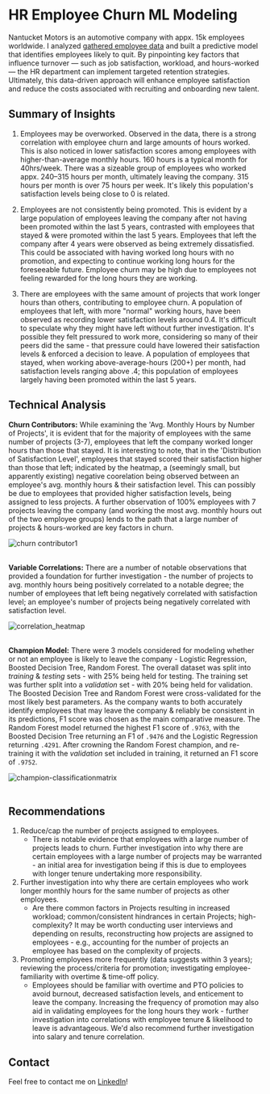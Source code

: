 # HR Employee Churn ML Modeling
Nantucket Motors is an automotive company with appx. 15k employees worldwide. I analyzed [gathered employee data](https://www.kaggle.com/datasets/mfaisalqureshi/hr-analytics-and-job-prediction?select=HR_comma_sep.csv) and built a predictive model that identifies employees likely to quit. By pinpointing key factors that influence turnover — such as job satisfaction, workload, and hours-worked — the HR department can implement targeted retention strategies. Ultimately, this data-driven approach will enhance employee satisfaction and reduce the costs associated with recruiting and onboarding new talent.

## Summary of Insights
1. Employees may be overworked. Observed in the data, there is a strong correlation with employee churn and large amounts of hours worked. This is also noticed in lower satisfaction scores among employees with higher-than-average monthly hours. 160 hours is a typical month for 40hrs/week. There was a sizeable group of employees who worked appx. 240–315 hours per month, ultimately leaving the company. 315 hours per month is over 75 hours per week. It's likely this population's satisfaction levels being close to 0 is related.
   
2. Employees are not consistently being promoted. This is evident by a large population of employees leaving the company after not having been promoted within the last 5 years, contrasted with employees that stayed & were promoted within the last 5 years. Employees that left the company after 4 years were observed as being extremely dissatisfied. This could be associated with having worked long hours with no promotion, and expecting to continue working long hours for the foreseeable future. Employee churn may be high due to employees not feeling rewarded for the long hours they are working.
   
3. There are employees with the same amount of projects that work longer hours than others, contributing to employee churn. A population of employees that left, with more "normal" working hours, have been observed as recording lower satisfaction levels around 0.4. It's difficult to speculate why they might have left without further investigation. It's possible they felt pressured to work more, considering so many of their peers did the same - that pressure could have lowered their satisfaction levels & enforced a decision to leave. A population of employees that stayed, when working above-average-hours (200+) per month, had satisfaction levels ranging above .4; this population of employees largely having been promoted within the last 5 years. 

## Technical Analysis
**Churn Contributors:** While examining the 'Avg. Monthly Hours by Number of Projects', it is evident that for the majority of employees with the same number of projects (3-7), employees that left the company worked longer hours than those that stayed. It is interesting to note, that in the 'Distribution of Satisfaction Level', employees that stayed scored their satisfaction higher than those that left; indicated by the heatmap, a (seemingly small, but apparently existing) negative coorelation being observed between an employee's avg. monthly hours & their satisfaction level. This can possibly be due to employees that provided higher satisfaction levels, being assigned to less projects. A further observation of 100% employees with 7 projects leaving the company (and working the most avg. monthly hours out of the two employee groups) lends to the path that a large number of projects & hours-worked are key factors in churn.

![churn contributor1](https://github.com/user-attachments/assets/2b7af5ad-2269-446a-94a1-8d66df43550e)
</br></br>

**Variable Correlations:** There are a number of notable observations that provided a foundation for further investigation - the number of projects to avg. monthly hours being positively correlated to a notable degree; the number of employees that left being negatively correlated with satisfaction level; an employee's number of projects being negatively correlated with satisfaction level.

![correlation_heatmap](https://github.com/user-attachments/assets/5252125b-2273-42aa-b8c3-ae41e8b8ac96)
</br></br>

**Champion Model:**
There were 3 models considered for modeling whether or not an employee is likely to leave the company - Logistic Regression, Boosted Decision Tree, Random Forest. The overall dataset was split into *training* & *testing* sets - with 25% being held for testing. The training set was further split into a *validation* set - with 20% being held for validation. The Boosted Decision Tree and Random Forest were cross-validated for the most likely best parameters. As the company wants to both accurately identify employees that may leave the company & reliably be consistent in its predictions, F1 score was chosen as the main comparative measure. The Random Forest model returned the highest F1 score of `.9763`, with the Boosted Decision Tree returning an F1 of `.9476` and the Logistic Regression returning `.4291`. After crowning the Random Forest champion, and re-training it with the *validation* set included in training, it returned an F1 score of `.9752`. 

![champion-classificationmatrix](https://github.com/user-attachments/assets/9fcc8bd4-f786-44ca-a653-c16165759f86)
</br></br>

## Recommendations
1. Reduce/cap the number of projects assigned to employees. 
    * There is notable evidence that employees with a large number of projects leads to churn. Further investigation into why there are certain employees with a large number of projects may be warranted - an initial area for investigation being if this is due to employees with longer tenure undertaking more responsibility. 
2. Further investigation into why there are certain employees who work longer monthly hours for the same number of projects as other employees.
    * Are there common factors in Projects resulting in increased workload; common/consistent hindrances in certain Projects; high-complexity? It may be worth conducting user interviews and depending on results, reconstructing how projects are assigned to employees - e.g., accounting for the number of projects an employee has based on the complexity of projects. 
3. Promoting employees more frequently (data suggests within 3 years); reviewing the process/criteria for promotion; investigating employee-familiarity with overtime & time-off policy.
    * Employees should be familiar with overtime and PTO policies to avoid burnout, decreased satisfaction levels, and enticement to leave the company. Increasing the frequency of promotion may also aid in validating employees for the long hours they work - further investigation into correlations with employee tenure & likelihood to leave is advantageous. We'd also recommend further investigation into salary and tenure correlation.


## Contact
Feel free to contact me on [LinkedIn](https://linkedin.com/in/takaris-seales)!



